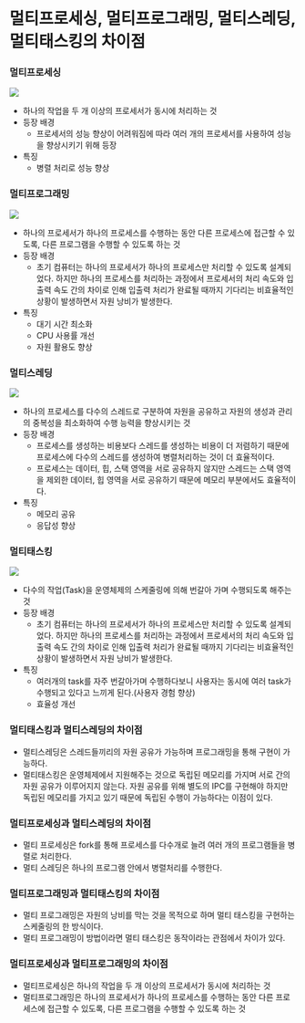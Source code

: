 # 멀티프로세싱, 멀티프로그래밍, 멀티스레딩, 멀티태스킹의 차이점

### 멀티프로세싱
<img src="https://img1.daumcdn.net/thumb/R1280x0/?scode=mtistory2&fname=https%3A%2F%2Fblog.kakaocdn.net%2Fdn%2Feis2uX%2FbtrHWvQxQDl%2FLy3pakpsMIkv6vu8hzMIp1%2Fimg.png">

- 하나의 작업을 두 개 이상의 프로세서가 동시에 처리하는 것
- 등장 배경
    - 프로세서의 성능 향상이 어려워짐에 따라 여러 개의 프로세서를 사용하여 성능을 향상시키기 위해 등장
- 특징
    - 병렬 처리로 성능 향상

### 멀티프로그래밍
<img src="https://velog.velcdn.com/images%2Fmaketheworldwise%2Fpost%2Fe12ba22d-3504-4ce9-b888-c0383c6c63f8%2Fimage.png">

- 하나의 프로세서가 하나의 프로세스를 수행하는 동안 다른 프로세스에 접근할 수 있도록, 다른 프로그램을 수행할 수 있도록 하는 것
- 등장 배경
  - 초기 컴퓨터는 하나의 프로세서가 하나의 프로세스만 처리할 수 있도록 설계되었다. 하지만 하나의 프로세스를 처리하는 과정에서 프로세서의 처리 속도와 입출력 속도 간의 차이로 인해 입출력 처리가 완료될 때까지 기다리는 비효율적인 상황이 발생하면서 자원 낭비가 발생한다.
- 특징
  - 대기 시간 최소화
  - CPU 사용률 개선
  - 자원 활용도 향상

### 멀티스레딩
<img src="https://velog.velcdn.com/images/hkh1213/post/fa5ab1a8-0e06-4ccf-be2e-030f5d0ddc0b/image.png">

- 하나의 프로세스를 다수의 스레드로 구분하여 자원을 공유하고 자원의 생성과 관리의 중복성을 최소화하여 수행 능력을 향상시키는 것
- 등장 배경
  - 프로세스를 생성하는 비용보다 스레드를 생성하는 비용이 더 저렴하기 때문에 프로세스에 다수의 스레드를 생성하여 병렬처리하는 것이 더 효율적이다.
  - 프로세스는 데이터, 힙, 스택 영역을 서로 공유하지 않지만 스레드는 스택 영역을 제외한 데이터, 힙 영역을 서로 공유하기 때문에 메모리 부분에서도 효율적이다.
- 특징
  - 메모리 공유
  - 응답성 향상

### 멀티태스킹
<img src="https://s3.ap-northeast-2.amazonaws.com/static.gracieuxyh.dev/os/multi-tasking.png">

- 다수의 작업(Task)을 운영체제의 스케줄링에 의해 번갈아 가며 수행되도록 해주는 것
- 등장 배경
  - 초기 컴퓨터는 하나의 프로세서가 하나의 프로세스만 처리할 수 있도록 설계되었다. 하지만 하나의 프로세스를 처리하는 과정에서 프로세서의 처리 속도와 입출력 속도 간의 차이로 인해 입출력 처리가 완료될 때까지 기다리는 비효율적인 상황이 발생하면서 자원 낭비가 발생한다.
- 특징
  - 여러개의 task를 자주 번갈아가며 수행하다보니 사용자는 동시에 여러 task가 수행되고 있다고 느끼게 된다.(사용자 경험 향상)
  - 효율성 개선

### 멀티태스킹과 멀티스레딩의 차이점
  - 멀티스레딩은 스레드들끼리의 자원 공유가 가능하며 프로그래밍을 통해 구현이 가능하다.
  - 멀티태스킹은 운영체제에서 지원해주는 것으로 독립된 메모리를 가지며 서로 간의 자원 공유가 이루어지지 않는다. 자원 공유를 위해 별도의 IPC를 구현해야 하지만 독립된 메모리를 가지고 있기 때문에 독립된 수행이 가능하다는 이점이 있다.

### 멀티프로세싱과 멀티스레딩의 차이점
  - 멀티 프로세싱은 fork를 통해 프로세스를 다수개로 늘려 여러 개의 프로그램들을 병렬로 처리한다.
  - 멀티 스레딩은 하나의 프로그램 안에서 병렬처리를 수행한다.

### 멀티프로그래밍과 멀티태스킹의 차이점
  - 멀티 프로그래밍은 자원의 낭비를 막는 것을 목적으로 하며 멀티 태스킹을 구현하는 스케줄링의 한 방식이다.
  - 멀티 프로그래밍이 방법이라면 멀티 태스킹은 동작이라는 관점에서 차이가 있다.

### 멀티프로세싱과 멀티프로그래밍의 차이점
  - 멀티프로세싱은 하나의 작업을 두 개 이상의 프로세서가 동시에 처리하는 것
  - 멀티프로그래밍은 하나의 프로세서가 하나의 프로세스를 수행하는 동안 다른 프로세스에 접근할 수 있도록, 다른 프로그램을 수행할 수 있도록 하는 것
